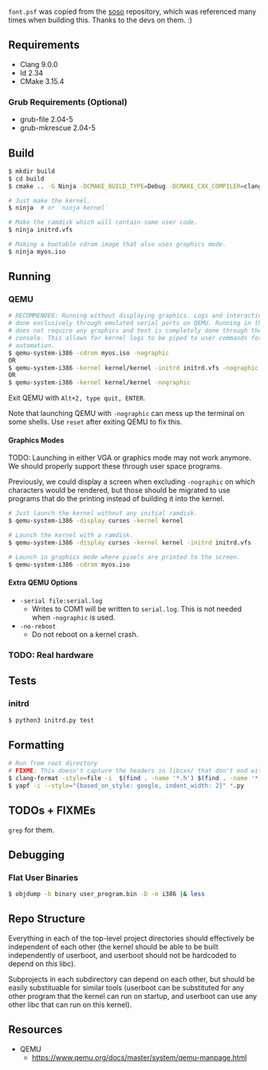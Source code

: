 `font.psf` was copied from the [soso](https://github.com/ozkl/soso) repository,
which was referenced many times when building this. Thanks to the devs on them.
:)

## Requirements

- Clang 9.0.0
- ld 2.34
- CMake 3.15.4

### Grub Requirements (Optional)

- grub-file 2.04-5
- grub-mkrescue 2.04-5

## Build

```sh
$ mkdir build
$ cd build
$ cmake .. -G Ninja -DCMAKE_BUILD_TYPE=Debug -DCMAKE_CXX_COMPILER=clang++ -DCMAKE_C_COMPILER=clang

# Just make the kernel.
$ ninja  # or `ninja kernel`

# Make the ramdisk which will contain some user code.
$ ninja initrd.vfs

# Making a bootable cdrom image that also uses graphics mode.
$ ninja myos.iso
```

## Running

### QEMU

```sh
# RECOMMENDED: Running without displaying graphics. Logs and interaction are
# done exclusively through emulated serial ports on QEMU. Running in this mode
# does not require any graphics and text is completely done through the user
# console. This allows for kernel logs to be piped to user commands for
# automation.
$ qemu-system-i386 -cdrom myos.iso -nographic
OR
$ qemu-system-i386 -kernel kernel/kernel -initrd initrd.vfs -nographic
OR
$ qemu-system-i386 -kernel kernel/kernel -nographic
```

Exit QEMU with `Alt+2, type quit, ENTER`.

Note that launching QEMU with `-nographic` can mess up the terminal on some
shells. Use `reset` after exiting QEMU to fix this.

#### Graphics Modes

TODO: Launching in either VGA or graphics mode may not work anymore. We should
properly support these through user space programs.

Previously, we could display a screen when excluding `-nographic` on which
characters would be rendered, but those should be migrated to use programs that
do the printing instead of building it into the kernel.

```sh
# Just launch the kernel without any initial ramdisk.
$ qemu-system-i386 -display curses -kernel kernel

# Launch the kernel with a ramdisk.
$ qemu-system-i386 -display curses -kernel kernel -initrd initrd.vfs

# Launch in graphics mode where pixels are printed to the screen.
$ qemu-system-i386 -cdrom myos.iso
```

#### Extra QEMU Options

- `-serial file:serial.log`
  - Writes to COM1 will be written to `serial.log`. This is not needed when
    `-nographic` is used.
- `-no-reboot`
  - Do not reboot on a kernel crash.

### TODO: Real hardware

## Tests

### initrd

```sh
$ python3 initrd.py test
```

## Formatting

```sh
# Run from root directory
# FIXME: This doesn't capture the headers in libcxx/ that don't end with .h
$ clang-format -style=file -i  $(find . -name '*.h') $(find . -name '*.cpp')
$ yapf -i --style="{based_on_style: google, indent_width: 2}" *.py
```

## TODOs + FIXMEs

`grep` for them.

## Debugging

### Flat User Binaries

```sh
$ objdump -b binary user_program.bin -D -m i386 |& less
```

## Repo Structure

Everything in each of the top-level project directories should effectively be
independent of each other (the kernel should be able to be built independently
of userboot, and userboot should not be hardcoded to depend on *this* libc).

Subprojects in each subdirectory can depend on each other, but should be easily
substituable for similar tools (userboot can be substituted for any other
program that the kernel can run on startup, and userboot can use any other libc
that can run on this kernel).

## Resources

- QEMU
  - https://www.qemu.org/docs/master/system/qemu-manpage.html
